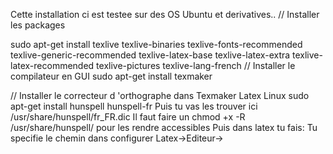 
Cette installation ci est testee sur des OS Ubuntu et derivatives..
// Installer les packages 

sudo apt-get install texlive texlive-binaries texlive-fonts-recommended texlive-generic-recommended texlive-latex-base texlive-latex-extra texlive-latex-recommended texlive-pictures texlive-lang-french 
// Installer le compilateur en GUI 
sudo apt-get install texmaker

//  Installer le correcteur d 'orthographe dans Texmaker Latex Linux
sudo apt-get install hunspell hunspell-fr
Puis tu vas les trouver ici 
/usr/share/hunspell/fr_FR.dic 
Il faut faire un chmod +x -R /usr/share/hunspell/ pour les rendre accessibles
Puis dans latex tu fais:
Tu specifie le chemin dans configurer Latex->Editeur->
